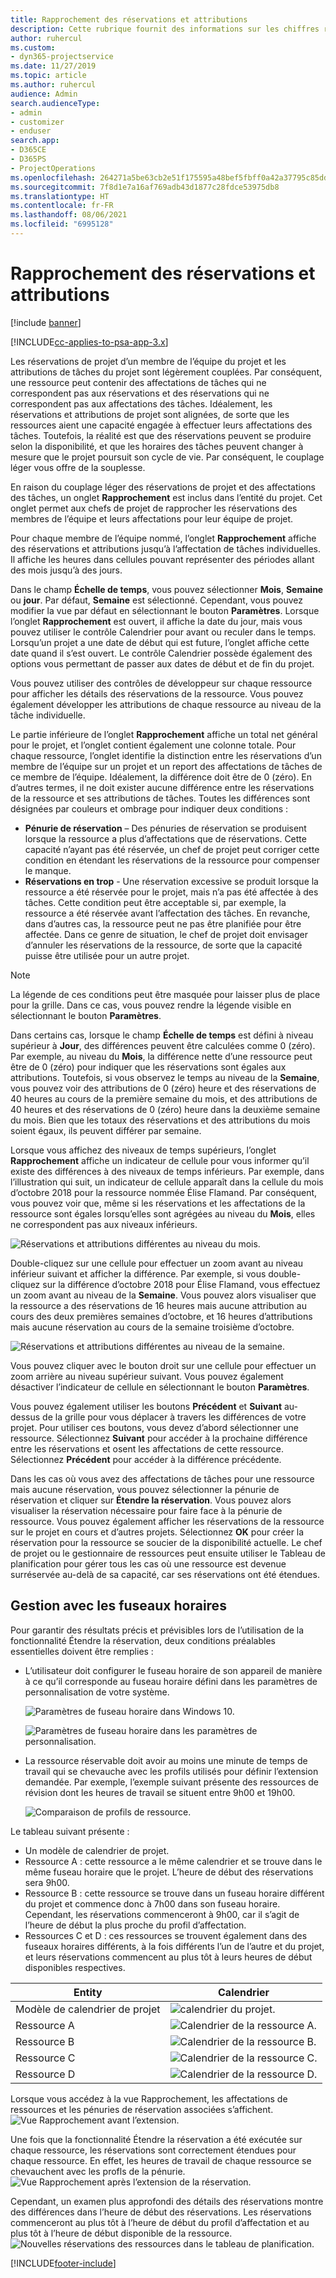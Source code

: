 ```yaml
---
title: Rapprochement des réservations et attributions
description: Cette rubrique fournit des informations sur les chiffres réels.
author: ruhercul
ms.custom:
- dyn365-projectservice
ms.date: 11/27/2019
ms.topic: article
ms.author: ruhercul
audience: Admin
search.audienceType:
- admin
- customizer
- enduser
search.app:
- D365CE
- D365PS
- ProjectOperations
ms.openlocfilehash: 264271a5be63cb2e51f175595a48bef5fbff0a42a37795c85dd5b4725deec35e
ms.sourcegitcommit: 7f8d1e7a16af769adb43d1877c28fdce53975db8
ms.translationtype: HT
ms.contentlocale: fr-FR
ms.lasthandoff: 08/06/2021
ms.locfileid: "6995128"
---
```

# <a name="reconcile-bookings-and-assignments"></a>Rapprochement des réservations et attributions

[!include [banner](../includes/psa-now-project-operations.md)]

[!INCLUDE[cc-applies-to-psa-app-3.x](../includes/cc-applies-to-psa-app-3x.md)]

Les réservations de projet d’un membre de l’équipe du projet et les attributions de tâches du projet sont légèrement couplées. Par conséquent, une ressource peut contenir des affectations de tâches qui ne correspondent pas aux réservations et des réservations qui ne correspondent pas aux affectations des tâches. Idéalement, les réservations et attributions de projet sont alignées, de sorte que les ressources aient une capacité engagée à effectuer leurs affectations des tâches. Toutefois, la réalité est que des réservations peuvent se produire selon la disponibilité, et que les horaires des tâches peuvent changer à mesure que le projet poursuit son cycle de vie. Par conséquent, le couplage léger vous offre de la souplesse.

En raison du couplage léger des réservations de projet et des affectations des tâches, un onglet **Rapprochement** est inclus dans l’entité du projet. Cet onglet permet aux chefs de projet de rapprocher les réservations des membres de l’équipe et leurs affectations pour leur équipe de projet.

Pour chaque membre de l’équipe nommé, l’onglet **Rapprochement** affiche des réservations et attributions jusqu’à l’affectation de tâches individuelles. Il affiche les heures dans cellules pouvant représenter des périodes allant des mois jusqu’à des jours.

Dans le champ **Échelle de temps**, vous pouvez sélectionner **Mois**, **Semaine** ou **jour**. Par défaut, **Semaine** est sélectionné. Cependant, vous pouvez modifier la vue par défaut en sélectionnant le bouton **Paramètres**. Lorsque l’onglet **Rapprochement** est ouvert, il affiche la date du jour, mais vous pouvez utiliser le contrôle Calendrier pour avant ou reculer dans le temps. Lorsqu’un projet a une date de début qui est future, l’onglet affiche cette date quand il s’est ouvert. Le contrôle Calendrier possède également des options vous permettant de passer aux dates de début et de fin du projet.

Vous pouvez utiliser des contrôles de développeur sur chaque ressource pour afficher les détails des réservations de la ressource. Vous pouvez également développer les attributions de chaque ressource au niveau de la tâche individuelle.

Le partie inférieure de l’onglet **Rapprochement** affiche un total net général pour le projet, et l’onglet contient également une colonne totale. Pour chaque ressource, l’onglet identifie la distinction entre les réservations d’un membre de l’équipe sur un projet et un report des affectations de tâches de ce membre de l’équipe. Idéalement, la différence doit être de 0 (zéro). En d’autres termes, il ne doit exister aucune différence entre les réservations de la ressource et ses attributions de tâches. Toutes les différences sont désignées par couleurs et ombrage pour indiquer deux conditions :

- **Pénurie de réservation** – Des pénuries de réservation se produisent lorsque la ressource a plus d’affectations que de réservations. Cette capacité n’ayant pas été réservée, un chef de projet peut corriger cette condition en étendant les réservations de la ressource pour compenser le manque.
- **Réservations en trop** - Une réservation excessive se produit lorsque la ressource a été réservée pour le projet, mais n’a pas été affectée à des tâches. Cette condition peut être acceptable si, par exemple, la ressource a été réservée avant l’affectation des tâches. En revanche, dans d’autres cas, la ressource peut ne pas être planifiée pour être affectée. Dans ce genre de situation, le chef de projet doit envisager d’annuler les réservations de la ressource, de sorte que la capacité puisse être utilisée pour un autre projet.

> [!NOTE]
> La légende de ces conditions peut être masquée pour laisser plus de place pour la grille. Dans ce cas, vous pouvez rendre la légende visible en sélectionnant le bouton **Paramètres**.

Dans certains cas, lorsque le champ **Échelle de temps** est défini à niveau supérieur à **Jour**, des différences peuvent être calculées comme 0 (zéro). Par exemple, au niveau du **Mois**, la différence nette d’une ressource peut être de 0 (zéro) pour indiquer que les réservations sont égales aux attributions. Toutefois, si vous observez le temps au niveau de la **Semaine**, vous pouvez voir des attributions de 0 (zéro) heure et des réservations de 40 heures au cours de la première semaine du mois, et des attributions de 40 heures et des réservations de 0 (zéro) heure dans la deuxième semaine du mois. Bien que les totaux des réservations et des attributions du mois soient égaux, ils peuvent différer par semaine.

Lorsque vous affichez des niveaux de temps supérieurs, l’onglet **Rapprochement** affiche un indicateur de cellule pour vous informer qu’il existe des différences à des niveaux de temps inférieurs. Par exemple, dans l’illustration qui suit, un indicateur de cellule apparaît dans la cellule du mois d’octobre 2018 pour la ressource nommée Élise Flamand. Par conséquent, vous pouvez voir que, même si les réservations et les affectations de la ressource sont égales lorsqu’elles sont agrégées au niveau du **Mois**, elles ne correspondent pas aux niveaux inférieurs.

![Réservations et attributions différentes au niveau du mois.](media/reconcile-assignments-01.JPG)

Double-cliquez sur une cellule pour effectuer un zoom avant au niveau inférieur suivant et afficher la différence. Par exemple, si vous double-cliquez sur la différence d’octobre 2018 pour Élise Flamand, vous effectuez un zoom avant au niveau de la **Semaine**. Vous pouvez alors visualiser que la ressource a des réservations de 16 heures mais aucune attribution au cours des deux premières semaines d’octobre, et 16 heures d’attributions mais aucune réservation au cours de la semaine troisième d’octobre.

![Réservations et attributions différentes au niveau de la semaine.](media/reconcile-assignments-02.JPG)

Vous pouvez cliquer avec le bouton droit sur une cellule pour effectuer un zoom arrière au niveau supérieur suivant. Vous pouvez également désactiver l’indicateur de cellule en sélectionnant le bouton **Paramètres**. 

Vous pouvez également utiliser les boutons **Précédent** et **Suivant** au-dessus de la grille pour vous déplacer à travers les différences de votre projet. Pour utiliser ces boutons, vous devez d’abord sélectionner une ressource. Sélectionnez **Suivant** pour accéder à la prochaine différence entre les réservations et osent les affectations de cette ressource. Sélectionnez **Précédent** pour accéder à la différence précédente.

Dans les cas où vous avez des affectations de tâches pour une ressource mais aucune réservation, vous pouvez sélectionner la pénurie de réservation et cliquer sur **Étendre la réservation**. Vous pouvez alors visualiser la réservation nécessaire pour faire face à la pénurie de ressource. Vous pouvez également afficher les réservations de la ressource sur le projet en cours et d’autres projets. Sélectionnez **OK** pour créer la réservation pour la ressource se soucier de la disponibilité actuelle. Le chef de projet ou le gestionnaire de ressources peut ensuite utiliser le Tableau de planification pour gérer tous les cas où une ressource est devenue surréservée au-delà de sa capacité, car ses réservations ont été étendues.

## <a name="managing-with-time-zones"></a>Gestion avec les fuseaux horaires
Pour garantir des résultats précis et prévisibles lors de l’utilisation de la fonctionnalité Étendre la réservation, deux conditions préalables essentielles doivent être remplies :  

- L’utilisateur doit configurer le fuseau horaire de son appareil de manière à ce qu’il corresponde au fuseau horaire défini dans les paramètres de personnalisation de votre système.
 
  ![Paramètres de fuseau horaire dans Windows 10.](media/reconcile-assignments-03.png)

  ![Paramètres de fuseau horaire dans les paramètres de personnalisation.](media/reconcile-assignments-04.png)
 
- La ressource réservable doit avoir au moins une minute de temps de travail qui se chevauche avec les profils utilisés pour définir l’extension demandée. Par exemple, l’exemple suivant présente des ressources de révision dont les heures de travail se situent entre 9h00 et 19h00. 

  ![Comparaison de profils de ressource.](media/reconcile-assignments-05.png)

Le tableau suivant présente :

- Un modèle de calendrier de projet.
- Ressource A : cette ressource a le même calendrier et se trouve dans le même fuseau horaire que le projet. L’heure de début des réservations sera 9h00.
- Ressource B : cette ressource se trouve dans un fuseau horaire différent du projet et commence donc à 7h00 dans son fuseau horaire. Cependant, les réservations commenceront à 9h00, car il s’agit de l’heure de début la plus proche du profil d’affectation.
- Ressources C et D : ces ressources se trouvent également dans des fuseaux horaires différents, à la fois différents l’un de l’autre et du projet, et leurs réservations commencent au plus tôt à leurs heures de début disponibles respectives.

|Entity  |Calendrier  |
|-|-|
|Modèle de calendrier de projet   | ![calendrier du projet.](media/reconcile-assignments-06.png) |
|Ressource A  | ![Calendrier de la ressource A.](media/reconcile-assignments-06.png) |
|Ressource B  |  ![Calendrier de la ressource B.](media/reconcile-assignments-07.png) |
|Ressource C  |  ![Calendrier de la ressource C.](media/reconcile-assignments-08.png) |
|Ressource D  | ![Calendrier de la ressource D.](media/reconcile-assignments-09.png)  |
 
Lorsque vous accédez à la vue Rapprochement, les affectations de ressources et les pénuries de réservation associées s’affichent.
 ![Vue Rapprochement avant l’extension.](media/reconcile-assignments-10.png)

Une fois que la fonctionnalité Étendre la réservation a été exécutée sur chaque ressource, les réservations sont correctement étendues pour chaque ressource. En effet, les heures de travail de chaque ressource se chevauchent avec les profls de la pénurie.
 ![Vue Rapprochement après l’extension de la réservation.](media/reconcile-assignments-11.png) 

Cependant, un examen plus approfondi des détails des réservations montre des différences dans l’heure de début des réservations. Les réservations commenceront au plus tôt à l’heure de début du profil d’affectation et au plus tôt à l’heure de début disponible de la ressource.
 ![Nouvelles réservations des ressources dans le tableau de planification.](media/reconcile-assignments-12.png)


[!INCLUDE[footer-include](../includes/footer-banner.md)]